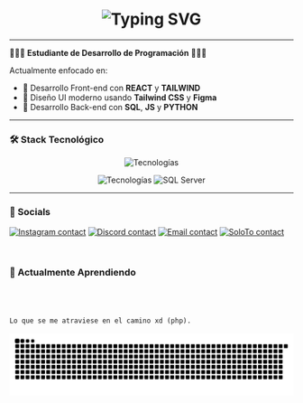 <h1 align="center">
  <img src="https://readme-typing-svg.herokuapp.com?font=Fira+Code&size=30&pause=1000&color=09f&center=true&vCenter=true&width=700&lines=Hey%2C+Soy+Jendry;Desarrollador+Web+Junior" alt="Typing SVG" />
</h1>

---


👨🏼‍💻 **Estudiante de Desarrollo de Programación** 👨🏼‍💻

Actualmente enfocado en:

- 🧩 Desarrollo Front-end con **REACT** y **TAILWIND**
- 🎨 Diseño UI moderno usando **Tailwind CSS** y **Figma**
- 🌱 Desarrollo Back-end con **SQL**, **JS** y **PYTHON**

---

### 🛠️ Stack Tecnológico

<p align="center">
  <img src="https://skillicons.dev/icons?i=html,css,js,py,tailwind,discordjs,react" alt="Tecnologías" />
</p>
<p align="center">
<img src="https://skillicons.dev/icons?i=bootstrap,figma,git,github,vscode,visualstudio,devto,npm,ae" alt="Tecnologías" />
  <img src="https://cdn.jsdelivr.net/gh/devicons/devicon/icons/microsoftsqlserver/microsoftsqlserver-plain-wordmark.svg" alt="SQL Server" width="40" height="40"/>
</p>

---

### 👤 Socials

<p align="left">
   <a href="https://www.instagram.com/de1eonzz/" target="blank"> <img src="https://skillicons.dev/icons?i=instagram" alt="Instagram contact" /></a>
  <a href="https://discordapp.com/users/tuerre" target="blank"> <img src="https://skillicons.dev/icons?i=discord" alt="Discord contact" /></a>
 <a href="mailto:jendryjhancel@gmail.com" target="_blank"> <img src="https://skillicons.dev/icons?i=gmail" alt="Email contact" /></a>
 <a href="https://solo.to/tuerre" target="_blank"> <img src="https://github.com/tuerre/digital-vision/blob/main/soloto.png" alt="SoloTo contact" /></a>

</p>
<br>

### 🌱 Actualmente Aprendiendo

```diff



Lo que se me atraviese en el camino xd (php).

```
![snake gif](https://github.com/Ronny-Abreu/Ronny-Abreu/blob/output/github-snake-dark.svg)



